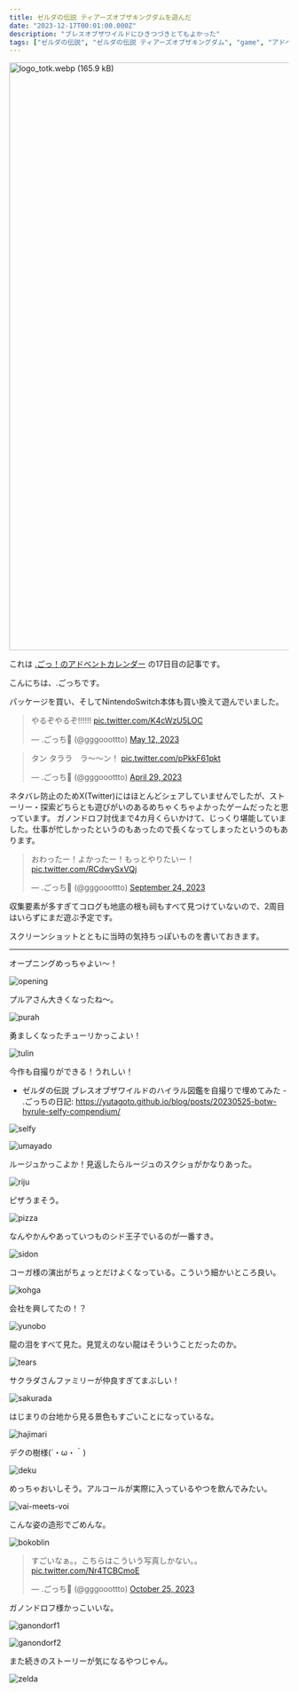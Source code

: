 ```yaml
---
title: ゼルダの伝説 ティアーズオブザキングダムを遊んだ
date: "2023-12-17T00:01:00.000Z"
description: "ブレスオブザワイルドにひきつづきとてもよかった"
tags: ["ゼルダの伝説", "ゼルダの伝説 ティアーズオブザキングダム", "game", "アドベントカレンダー"]
---
```


<img width="1060" alt="logo_totk.webp (165.9 kB)" src="/blog/assets/images/posts/20231217-tears-of-the-kingdom/logo_totk.webp">

これは [.ごっ！のアドベントカレンダー](https://adventar.org/calendars/9122) の17日目の記事です。

こんにちは、.ごっちです。

パッケージを買い、そしてNintendoSwitch本体も買い換えて遊んでいました。

<blockquote class="twitter-tweet"><p lang="ja" dir="ltr">やるぞやるぞ!!!!!! <a href="https://t.co/K4cWzU5LOC">pic.twitter.com/K4cWzU5LOC</a></p>&mdash; .ごっち📝 (@gggooottto) <a href="https://twitter.com/gggooottto/status/1656948961473867777?ref_src=twsrc%5Etfw">May 12, 2023</a></blockquote>

<blockquote class="twitter-tweet"><p lang="ja" dir="ltr">タン タララ　ラ～～ン！ <a href="https://t.co/pPkkF61pkt">pic.twitter.com/pPkkF61pkt</a></p>&mdash; .ごっち📝 (@gggooottto) <a href="https://twitter.com/gggooottto/status/1652123989551239168?ref_src=twsrc%5Etfw">April 29, 2023</a></blockquote>

ネタバレ防止のためX(Twitter)にはほとんどシェアしていませんでしたが、ストーリー・探索どちらとも遊びがいのあるめちゃくちゃよかったゲームだったと思っています。
ガノンドロフ討伐まで4カ月くらいかけて、じっくり堪能していました。仕事が忙しかったというのもあったので長くなってしまったというのもあります。

<blockquote class="twitter-tweet"><p lang="ja" dir="ltr">おわったー！よかったー！もっとやりたいー！ <a href="https://t.co/RCdwySxVQj">pic.twitter.com/RCdwySxVQj</a></p>&mdash; .ごっち📝 (@gggooottto) <a href="https://twitter.com/gggooottto/status/1705974810331992206?ref_src=twsrc%5Etfw">September 24, 2023</a></blockquote>

収集要素が多すぎてコログも地底の根も祠もすべて見つけていないので、2周目はいらずにまだ遊ぶ予定です。

スクリーンショットとともに当時の気持ちっぽいものを書いておきます。

---

オープニングめっちゃよい～！

![opening](/blog/assets/images/posts/20231217-tears-of-the-kingdom/opening.jpg)

プルアさん大きくなったね～。

![purah](/blog/assets/images/posts/20231217-tears-of-the-kingdom/purah.jpg)

勇ましくなったチューリかっこよい！

![tulin](/blog/assets/images/posts/20231217-tears-of-the-kingdom/tulin.jpg)

今作も自撮りができる！うれしい！

- ゼルダの伝説 ブレスオブザワイルドのハイラル図鑑を自撮りで埋めてみた - .ごっちの日記: https://yutagoto.github.io/blog/posts/20230525-botw-hyrule-selfy-compendium/

![selfy](/blog/assets/images/posts/20231217-tears-of-the-kingdom/selfy.jpg)

![umayado](/blog/assets/images/posts/20231217-tears-of-the-kingdom/umayado.jpg)

ルージュかっこよか！見返したらルージュのスクショがかなりあった。

![riju](/blog/assets/images/posts/20231217-tears-of-the-kingdom/riju.jpg)

ピザうまそう。

![pizza](/blog/assets/images/posts/20231217-tears-of-the-kingdom/pizza.jpg)

なんやかんやあっていつものシド王子でいるのが一番すき。

![sidon](/blog/assets/images/posts/20231217-tears-of-the-kingdom/sidon.jpg)

コーガ様の演出がちょっとだけよくなっている。こういう細かいところ良い。

![kohga](/blog/assets/images/posts/20231217-tears-of-the-kingdom/kohga.jpg)

会社を興してたの！？

![yunobo](/blog/assets/images/posts/20231217-tears-of-the-kingdom/yunobo.jpg)

龍の泪をすべて見た。見覚えのない龍はそういうことだったのか。

![tears](/blog/assets/images/posts/20231217-tears-of-the-kingdom/tears.jpg)

サクラダさんファミリーが仲良すぎてまぶしい！

![sakurada](/blog/assets/images/posts/20231217-tears-of-the-kingdom/sakurada.jpg)

はじまりの台地から見る景色もすごいことになっているな。

![hajimari](/blog/assets/images/posts/20231217-tears-of-the-kingdom/hajimari.jpg)

デクの樹様(´・ω・｀)

![deku](/blog/assets/images/posts/20231217-tears-of-the-kingdom/deku.jpg)

めっちゃおいしそう。アルコールが実際に入っているやつを飲んでみたい。

![vai-meets-voi](/blog/assets/images/posts/20231217-tears-of-the-kingdom/vai-meets-voi.jpg)

こんな姿の造形でごめんな。

![bokoblin](/blog/assets/images/posts/20231217-tears-of-the-kingdom/bokoblin.jpg)

<blockquote class="twitter-tweet" data-conversation="none"><p lang="ja" dir="ltr">すごいなぁ。。こちらはこういう写真しかない。。 <a href="https://t.co/Nr4TCBCmoE">pic.twitter.com/Nr4TCBCmoE</a></p>&mdash; .ごっち📝 (@gggooottto) <a href="https://twitter.com/gggooottto/status/1717010638499950645?ref_src=twsrc%5Etfw">October 25, 2023</a></blockquote>

ガノンドロフ様かっこいいな。

![ganondorf1](/blog/assets/images/posts/20231217-tears-of-the-kingdom/ganondorf1.jpg)

![ganondorf2](/blog/assets/images/posts/20231217-tears-of-the-kingdom/ganondorf2.jpg)

また続きのストーリーが気になるやつじゃん。

![zelda](/blog/assets/images/posts/20231217-tears-of-the-kingdom/zelda.jpg)
